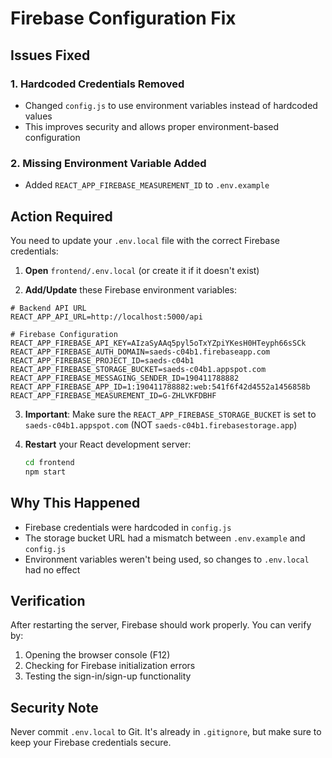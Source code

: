 # Firebase Configuration Fix

## Issues Fixed

### 1. **Hardcoded Credentials Removed**
- Changed `config.js` to use environment variables instead of hardcoded values
- This improves security and allows proper environment-based configuration

### 2. **Missing Environment Variable Added**
- Added `REACT_APP_FIREBASE_MEASUREMENT_ID` to `.env.example`

## Action Required

You need to update your `.env.local` file with the correct Firebase credentials:

1. **Open** `frontend/.env.local` (or create it if it doesn't exist)

2. **Add/Update** these Firebase environment variables:

```env
# Backend API URL
REACT_APP_API_URL=http://localhost:5000/api

# Firebase Configuration
REACT_APP_FIREBASE_API_KEY=AIzaSyAAq5pyl5oTxYZpiYKesH0HTeyph66sSCk
REACT_APP_FIREBASE_AUTH_DOMAIN=saeds-c04b1.firebaseapp.com
REACT_APP_FIREBASE_PROJECT_ID=saeds-c04b1
REACT_APP_FIREBASE_STORAGE_BUCKET=saeds-c04b1.appspot.com
REACT_APP_FIREBASE_MESSAGING_SENDER_ID=190411788882
REACT_APP_FIREBASE_APP_ID=1:190411788882:web:541f6f42d4552a1456858b
REACT_APP_FIREBASE_MEASUREMENT_ID=G-ZHLVKFDBHF
```

3. **Important**: Make sure the `REACT_APP_FIREBASE_STORAGE_BUCKET` is set to `saeds-c04b1.appspot.com` (NOT `saeds-c04b1.firebasestorage.app`)

4. **Restart** your React development server:
   ```bash
   cd frontend
   npm start
   ```

## Why This Happened

- Firebase credentials were hardcoded in `config.js`
- The storage bucket URL had a mismatch between `.env.example` and `config.js`
- Environment variables weren't being used, so changes to `.env.local` had no effect

## Verification

After restarting the server, Firebase should work properly. You can verify by:
1. Opening the browser console (F12)
2. Checking for Firebase initialization errors
3. Testing the sign-in/sign-up functionality

## Security Note

Never commit `.env.local` to Git. It's already in `.gitignore`, but make sure to keep your Firebase credentials secure.
